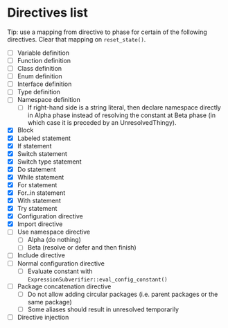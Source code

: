 # Directives list

Tip: use a mapping from directive to phase for certain of the following directives. Clear that mapping on `reset_state()`.

* [ ] Variable definition
* [ ] Function definition
* [ ] Class definition
* [ ] Enum definition
* [ ] Interface definition
* [ ] Type definition
* [ ] Namespace definition
  * [ ] If right-hand side is a string literal, then declare namespace directly in Alpha phase instead of resolving the constant at Beta phase (in which case it is preceded by an UnresolvedThingy).
* [x] Block
* [x] Labeled statement
* [x] If statement
* [x] Switch statement
* [x] Switch type statement
* [x] Do statement
* [x] While statement
* [x] For statement
* [x] For..in statement
* [x] With statement
* [x] Try statement
* [x] Configuration directive
* [x] Import directive
* [ ] Use namespace directive
  * [ ] Alpha (do nothing)
  * [ ] Beta (resolve or defer and then finish)
* [ ] Include directive
* [ ] Normal configuration directive
  * [ ] Evaluate constant with `ExpressionSubverifier::eval_config_constant()`
* [ ] Package concatenation directive
  * [ ] Do not allow adding circular packages (i.e. parent packages or the same package)
  * [ ] Some aliases should result in unresolved temporarily
* [ ] Directive injection